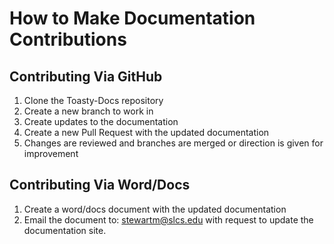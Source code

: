# How to Make Documentation Contributions

## Contributing Via GitHub
1. Clone the Toasty-Docs repository
2. Create a new branch to work in
3. Create updates to the documentation
4. Create a new Pull Request with the updated documentation
5. Changes are reviewed and branches are merged or direction is given for improvement

## Contributing Via Word/Docs
1. Create a word/docs document with the updated documentation
2. Email the document to: [stewartm@slcs.edu](mailto:stewartm@slcs.edu) with request to update the documentation site.